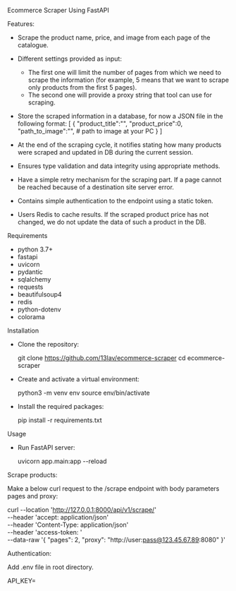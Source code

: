 Ecommerce Scraper Using FastAPI

Features:

- Scrape the product name, price, and image from each page of the catalogue. 

- Different settings provided as input:
  - The first one will limit the number of pages from which we need to scrape the information (for example, 5 means that we want to scrape only products from the first 5 pages).
  - The second one will provide a proxy string that tool can use for scraping.

- Store the scraped information in a database, for now a JSON file in the following format:
    [
      {
        "product_title":"",
        "product_price":0,
        "path_to_image":"", # path to image at your PC
      }
    ]

- At the end of the scraping cycle, it notifies stating how many products were scraped and updated in DB during the current session.

- Ensures type validation and data integrity using appropriate methods.

- Have a simple retry mechanism for the scraping part. If a page cannot be reached because of a destination site server error.

- Contains simple authentication to the endpoint using a static token.

- Users Redis to cache results. If the scraped product price has not changed, we do not update the data of such a product in the DB.



Requirements

- python 3.7+
- fastapi
- uvicorn
- pydantic
- sqlalchemy
- requests
- beautifulsoup4
- redis
- python-dotenv
- colorama




Installation

- Clone the repository:

    git clone https://github.com/13lav/ecommerce-scraper
    cd ecommerce-scraper

- Create and activate a virtual environment:

    python3 -m venv env
    source env/bin/activate 

- Install the required packages:

    pip install -r requirements.txt


Usage

- Run FastAPI server:

    uvicorn app.main:app --reload

Scrape products:

  Make a below curl request to the /scrape endpoint with body parameters pages and proxy:

  curl --location 'http://127.0.0.1:8000/api/v1/scrape/' \
  --header 'accept: application/json' \
  --header 'Content-Type: application/json' \
  --header 'access-token: <token>' \
  --data-raw '{
    "pages": 2,
    "proxy": "http://user:pass@123.45.67.89:8080"
  }'

Authentication:

  Add .env file in root directory.

   API_KEY=<token>

